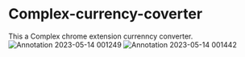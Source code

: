 # Complex-currency-coverter
This a Complex chrome extension currenncy converter.
![Annotation 2023-05-14 001249](https://github.com/Dearbornadeolu/Complex-currency-coverter/assets/105167659/05817d58-df50-450e-8aee-abb7ba211fe1)
![Annotation 2023-05-14 001442](https://github.com/Dearbornadeolu/Complex-currency-coverter/assets/105167659/349537c6-6587-4d71-92e1-fc96f4db97cd)
